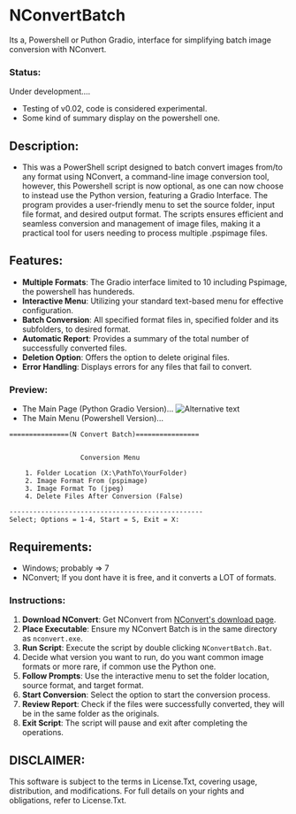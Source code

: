 # NConvertBatch
Its a, Powershell or Puthon Gradio, interface for simplifying batch image conversion with NConvert.

### Status:
Under development....
- Testing of v0.02, code is considered experimental.
- Some kind of summary display on the powershell one. 

## Description:
- This was a PowerShell script designed to batch convert images from/to any format using NConvert, a command-line image conversion tool, however, this Powershell script is now optional, as one can now choose to instead use the Python version, featuring a Gradio Interface. The program provides a user-friendly menu to set the source folder, input file format, and desired output format. The scripts ensures efficient and seamless conversion and management of image files, making it a practical tool for users needing to process multiple .pspimage files. 

## Features:
- **Multiple Formats**: The Gradio interface limited to 10 including Pspimage, the powershell has hundereds. 
- **Interactive Menu**: Utilizing your standard text-based menu for effective configuration.
- **Batch Conversion**: All specified format files in, specified folder and its subfolders, to desired format.
- **Automatic Report**: Provides a summary of the total number of successfully converted files.
- **Deletion Option**: Offers the option to delete original files.
- **Error Handling**: Displays errors for any files that fail to convert.

### Preview:
- The Main Page (Python Gradio Version)...
![Alternative text](https://github.com/wiseman-timelord/NConvertBatch/blob/main/media/MainPage.jpg)
- The Main Menu (Powershell Version)...
```
===============(N Convert Batch)================


                  Conversion Menu

    1. Folder Location (X:\PathTo\YourFolder)
    2. Image Format From (pspimage)
    3. Image Format To (jpeg)
    4. Delete Files After Conversion (False)

-------------------------------------------------
Select; Options = 1-4, Start = S, Exit = X:

```

## Requirements:
- Windows; probably => 7
- NConvert; If you dont have it is free, and it converts a LOT of formats.

### Instructions:
1. **Download NConvert**: Get NConvert from [NConvert's download page](https://www.xnview.com/en/nconvert/#downloads).
2. **Place Executable**: Ensure my NConvert Batch is in the same directory as `nconvert.exe`.
3. **Run Script**: Execute the script by double clicking `NConvertBatch.Bat`.
4. Decide what version you want to run, do you want common image formats or more rare, if common use the Python one.
4. **Follow Prompts**: Use the interactive menu to set the folder location, source format, and target format.
5. **Start Conversion**: Select the option to start the conversion process.
6. **Review Report**: Check if the files were successfully converted, they will be in the same folder as the originals.
7. **Exit Script**: The script will pause and exit after completing the operations.

## DISCLAIMER:
This software is subject to the terms in License.Txt, covering usage, distribution, and modifications. For full details on your rights and obligations, refer to License.Txt.
